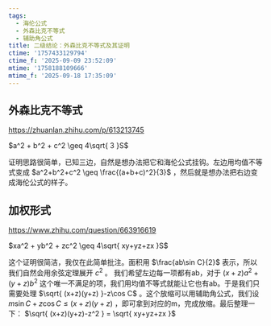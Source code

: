 ```yaml
---
tags:
  - 海伦公式
  - 外森比克不等式
  - 辅助角公式
title: 二级结论：外森比克不等式及其证明
ctime: '1757433129794'
ctime_f: '2025-09-09 23:52:09'
mtime: '1758188109666'
mtime_f: '2025-09-18 17:35:09'
---
```

## 外森比克不等式

https://zhuanlan.zhihu.com/p/613213745

$a^2 + b^2 + c^2 \geq 4\sqrt{ 3 }S$

证明思路很简单，已知三边，自然是想办法把它和海伦公式挂钩。左边用均值不等式变成 $a^2+b^2+c^2 \geq \frac{(a+b+c)^2}{3}$ ，然后就是想办法把右边变成海伦公式的样子。

## 加权形式

https://www.zhihu.com/question/663916619

$xa^2 + yb^2 + zc^2 \geq 4\sqrt{ xy+yz+zx }S$

这个证明很简洁，我仅在此简单批注。面积用 $\frac{ab\sin C}{2}$ 表示，所以我们自然会用余弦定理展开 $c^2$ 。 我们希望左边每一项都有ab，对于 $(x+z)a^2+(y+z)b^2$ 这个唯一不满足的项，我们用均值不等式就能让它也有ab。于是我们只需要处理 $\sqrt{ (x+z)(y+z) }-z\cos C$ 。这个放缩可以用辅助角公式，我们设 $m\sin C+z\cos C \leq (x+z)(y+z)$ ，即可拿到对应的m，完成放缩。最后整理一下： $\sqrt{ (x+z)(y+z)-z^2 } = \sqrt{ xy+yz+zx }$
